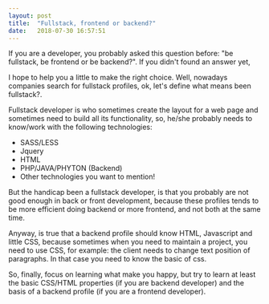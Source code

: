 ```yaml
---
layout: post
title:  "Fullstack, frontend or backend?"
date:   2018-07-30 16:57:51
---
```


If you are a developer, you probably asked this question before: "be fullstack, be frontend or be backend?". If you didn't found an answer yet,

I hope to help you a little to make the right choice.  Well,  nowadays companies search for fullstack profiles, ok, let's define what means been fullstack?.


Fullstack developer is who sometimes  create the layout for a web page and sometimes  need to build all its functionality, so, he/she probably needs to know/work with the following technologies:

- SASS/LESS
- Jquery
- HTML
- PHP/JAVA/PHYTON (Backend)
- Other technologies you want to mention!

But the handicap been a fullstack developer, is that you probably are not good enough  in back or front development, because these profiles tends to be more efficient doing backend or more frontend, and not both
 at the same time.

Anyway, is true that a backend profile should know HTML, Javascript and little CSS, because sometimes when you need to maintain a project, you need to use CSS, for example: the client needs to change text position of paragraphs.
In that case you need to know the basic of css.


So, finally, focus on  learning what make you happy,  but try to learn at least the basic CSS/HTML properties (if you are backend developer) and the basis of a backend profile (if you are a frontend developer).






















































































































